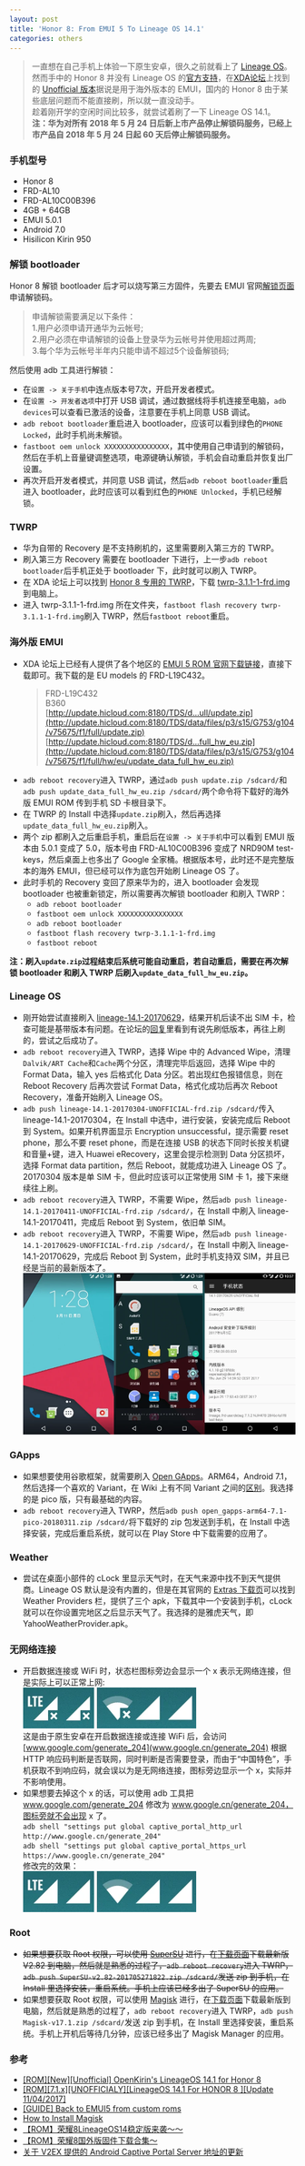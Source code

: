 ```yaml
---
layout: post
title: 'Honor 8: From EMUI 5 To Lineage OS 14.1'
categories: others
---
```


> 一直想在自己手机上体验一下原生安卓，很久之前就看上了 [Lineage OS](https://lineageos.org/)。  
> 然而手中的 Honor 8 并没有 Lineage OS 的[官方支持](https://wiki.lineageos.org/devices/)，在[XDA论坛](https://forum.xda-developers.com/)上找到的 [Unofficial 版本](https://forum.xda-developers.com/honor-8/development/rom-lineageos-14-1-honor-8-t3615506)据说是用于海外版本的 EMUI，国内的 Honor 8 由于某些底层问题而不能直接刷，所以就一直没动手。  
> 趁着刚开学的空闲时间比较多，就尝试着刷了一下 Lineage OS 14.1。  
> **注：华为对所有 2018 年 5 月 24 日后新上市产品停止解锁码服务，已经上市产品自 2018 年 5 月 24 日起 60 天后停止解锁码服务。**

<!-- more -->

### 手机型号
* Honor 8
* FRD-AL10
* FRD-AL10C00B396
* 4GB + 64GB
* EMUI 5.0.1
* Android 7.0
* Hisilicon Kirin 950

### 解锁 bootloader
Honor 8 解锁 bootloader 后才可以烧写第三方固件，先要去 EMUI 官网[解锁页面](https://emui.com/cn/plugin/unlock/index)申请解锁码。  
> 申请解锁需要满足以下条件：  
> 1.用户必须申请开通华为云帐号;  
> 2.用户必须在申请解锁的设备上登录华为云帐号并使用超过两周;  
> 3.每个华为云帐号半年内只能申请不超过5个设备解锁码;

然后使用 adb 工具进行解锁：  
* 在`设置 -> 关于手机`中连点版本号7次，开启开发者模式。
* 在`设置 -> 开发者选项`中打开 USB 调试，通过数据线将手机连接至电脑，`adb devices`可以查看已激活的设备，注意要在手机上同意 USB 调试。
* `adb reboot bootloader`重启进入 bootloader，应该可以看到绿色的`PHONE Locked`，此时手机尚未解锁。
* `fastboot oem unlock XXXXXXXXXXXXXXXX`，其中使用自己申请到的解锁码，然后在手机上音量键调整选项，电源键确认解锁，手机会自动重启并恢复出厂设置。
* 再次开启开发者模式，并同意 USB 调试，然后`adb reboot bootloader`重启进入 bootloader，此时应该可以看到红色的`PHONE Unlocked`，手机已经解锁。

### TWRP
* 华为自带的 Recovery 是不支持刷机的，这里需要刷入第三方的 TWRP。
* 刷入第三方 Recovery 需要在 bootloader 下进行，上一步`adb reboot bootloader`后手机正处于 bootloader 下，此时就可以刷入 TWRP。  
* 在 XDA 论坛上可以找到 [Honor 8 专用的 TWRP](https://forum.xda-developers.com/honor-8/development/twrp-t3566563)，下载 [twrp-3.1.1-1-frd.img](https://github.com/OpenKirin/android_device_honor_frd/releases/download/3.1.1-1/twrp-3.1.1-1-frd.img) 到电脑上。
* 进入 twrp-3.1.1-1-frd.img 所在文件夹，`fastboot flash recovery twrp-3.1.1-1-frd.img`刷入 TWRP，然后`fastboot reboot`重启。

### 海外版 EMUI
* XDA 论坛上已经有人提供了各个地区的 [EMUI 5 ROM 官网下载链接](https://forum.xda-developers.com/honor-8/how-to/to-emui5-custom-roms-tested-openkirin-t3638445)，直接下载即可。我下载的是 EU models 的 FRD-L19C432。
  > FRD-L19C432  
  > B360  
  > [http://update.hicloud.com:8180/TDS/d...ull/update.zip](http://update.hicloud.com:8180/TDS/data/files/p3/s15/G753/g104/v75675/f1/full/update.zip)  
  > [http://update.hicloud.com:8180/TDS/d...full_hw_eu.zip](http://update.hicloud.com:8180/TDS/data/files/p3/s15/G753/g104/v75675/f1/full/hw/eu/update_data_full_hw_eu.zip)  
* `adb reboot recovery`进入 TWRP，通过`adb push update.zip /sdcard/`和`adb push update_data_full_hw_eu.zip /sdcard/`两个命令将下载好的海外版 EMUI ROM 传到手机 SD 卡根目录下。
* 在 TWRP 的 Install 中选择`update.zip`刷入，然后再选择`update_data_full_hw_eu.zip`刷入。
* 两个 zip 都刷入之后重启手机，重启后在`设置 -> 关于手机`中可以看到 EMUI 版本由 5.0.1 变成了 5.0，版本号由 FRD-AL10C00B396 变成了 NRD90M test-keys，然后桌面上也多出了 Google 全家桶。根据版本号，此时还不是完整版本的海外 EMUI，但已经可以作为底包开始刷 Lineage OS 了。
* 此时手机的 Recovery 变回了原来华为的，进入 bootloader 会发现 bootloader 也被重新锁定，所以需要再次解锁 bootloader 和刷入 TWRP：
  * `adb reboot bootloader`
  * `fastboot oem unlock XXXXXXXXXXXXXXXX`
  * `adb reboot bootloader`
  * `fastboot flash recovery twrp-3.1.1-1-frd.img`
  * `fastboot reboot`  

**注：刷入`update.zip`过程结束后系统可能自动重启，若自动重启，需要在再次解锁 bootloader 和刷入 TWRP 后刷入`update_data_full_hw_eu.zip`。**

### Lineage OS
* 刚开始尝试直接刷入 [lineage-14.1-20170629](https://forum.xda-developers.com/honor-8/development/rom-lineageos-14-1-honor-8-t3615506)，结果开机后读不出 SIM 卡，检查可能是基带版本有问题。在论坛的[回复](https://forum.xda-developers.com/honor-8/development/rom-t3521731/post72130396#post72130396)里看到有说先刷低版本，再往上刷的，尝试之后成功了。
* `adb reboot recovery`进入 TWRP，选择 Wipe 中的 Advanced Wipe，清理`Dalvik/ART Cache`和`Cache`两个分区，清理完毕后返回，选择 Wipe 中的 Format Data，输入 yes 后格式化 Data 分区。若出现红色报错信息，则在 Reboot Recovery 后再次尝试 Format Data，格式化成功后再次 Reboot Recovery，准备开始刷入 Lineage OS。
* `adb push lineage-14.1-20170304-UNOFFICIAL-frd.zip /sdcard/`传入 lineage-14.1-20170304，在 Install 中选中，进行安装，安装完成后 Reboot 到 System。如果开机界面显示 Encryption unsuccessful，提示需要 reset phone，那么不要 reset phone，而是在连接 USB 的状态下同时长按关机键和音量+键，进入 Huawei eRecovery，这里会提示检测到 Data 分区损坏，选择 Format data partition，然后 Reboot，就能成功进入 Lineage OS 了。20170304 版本是单 SIM 卡，但此时应该可以正常使用 SIM 卡 1，接下来继续往上刷。
* `adb reboot recovery`进入 TWRP，不需要 Wipe，然后`adb push lineage-14.1-20170411-UNOFFICIAL-frd.zip /sdcard/`，在 Install 中刷入 lineage-14.1-20170411，完成后 Reboot 到 System，依旧单 SIM。
* `adb reboot recovery`进入 TWRP，不需要 Wipe，然后`adb push lineage-14.1-20170629-UNOFFICIAL-frd.zip /sdcard/`，在 Install 中刷入 lineage-14.1-20170629，完成后 Reboot 到 System，此时手机支持双 SIM，并且已经是当前的最新版本了。  
  ![lineageos](/public/image/lineageos.webp)  

### GApps
* 如果想要使用谷歌框架，就需要刷入 [Open GApps](http://opengapps.org/)。ARM64，Android 7.1，然后选择一个喜欢的 Variant，在 Wiki 上有不同 Variant 之间的[区别](https://github.com/opengapps/opengapps/wiki/Package-Comparison)。我选择的是 pico 版，只有最基础的内容。
* `adb reboot recovery`进入 TWRP，然后`adb push open_gapps-arm64-7.1-pico-20180311.zip /sdcard/`将下载好的 zip 包发送到手机，在 Install 中选择安装，完成后重启系统，就可以在 Play Store 中下载需要的应用了。

### Weather
* 尝试在桌面小部件的 cLock 里显示天气时，在天气来源中找不到天气提供商。Lineage OS 默认是没有内置的，但是在其官网的 [Extras 下载页](https://download.lineageos.org/extras)可以找到 Weather Providers 栏，提供了三个 apk，下载其中一个安装到手机，cLock 就可以在你设置完地区之后显示天气了。我选择的是雅虎天气，即 YahooWeatherProvider.apk。

### 无网络连接
* 开启数据连接或 WiFi 时，状态栏图标旁边会显示一个 x 表示无网络连接，但是实际上可以正常上网:  
  ![network_x](/public/image/network_x.webp)  
  这是由于原生安卓在开启数据连接或连接 WiFi 后，会访问 [www.google.com/generate_204](www.google.cn/generate_204) 根据 HTTP 响应码判断是否联网，同时判断是否需要登录，而由于“中国特色”，手机获取不到响应码，就会误以为是无网络连接，图标旁边显示一个 x，实际并不影响使用。  
* 如果想要去掉这个 x 的话，可以使用 adb 工具把 www.google.com/generate_204 修改为 www.google.cn/generate_204，图标旁就不会出现 x 了。  
  `adb shell "settings put global captive_portal_http_url http://www.google.cn/generate_204"`  
  `adb shell "settings put global captive_portal_https_url https://www.google.cn/generate_204"`  
  修改完的效果：  
  ![network_ok](/public/image/network_ok.webp)  

### Root  
* ~~如果想要获取 Root 权限，可以使用 [SuperSU](http://www.supersu.com/) 进行，在[下载页面](http://www.supersu.com/download)下载最新版 V2.82 到电脑，然后就是熟悉的过程了，`adb reboot recovery`进入 TWRP，`adb push SuperSU-v2.82-201705271822.zip /sdcard/`发送 zip 到手机，在 Install 里选择安装，重启系统。手机上应该已经多出了 SuperSU 的应用。~~
* 如果想要获取 Root 权限，可以使用 [Magisk](https://github.com/topjohnwu/Magisk) 进行，在[下载页面](https://github.com/topjohnwu/Magisk/releases)下载最新版到电脑，然后就是熟悉的过程了，`adb reboot recovery`进入 TWRP，`adb push Magisk-v17.1.zip /sdcard/`发送 zip 到手机，在 Install 里选择安装，重启系统。手机上开机后等待几分钟，应该已经多出了 Magisk Manager 的应用。

### 参考
* [\[ROM\]\[New\]\[Unofficial\] OpenKirin's LineageOS 14.1 for Honor 8](https://forum.xda-developers.com/honor-8/development/rom-lineageos-14-1-honor-8-t3615506)  
* [\[ROM\]\[7.1.x\]\[UNOFFICIALY\]\[LineageOS 14.1 For HONOR 8 \]\[Update 11/04/2017\]](https://forum.xda-developers.com/honor-8/development/rom-t3521731)  
* [\[GUIDE\] Back to EMUI5 from custom roms](https://forum.xda-developers.com/honor-8/how-to/to-emui5-custom-roms-tested-openkirin-t3638445)  
* [How to Install Magisk](https://www.xda-developers.com/how-to-install-magisk/)  
* [【ROM】荣耀8LineageOS14稳定版来袭～～](http://tieba.baidu.com/p/5297266072)  
* [【ROM】荣耀8国外版固件下载合集～](http://tieba.baidu.com/p/5264414806)  
* [关于 V2EX 提供的 Android Captive Portal Server 地址的更新](https://www.v2ex.com/t/303889)  
